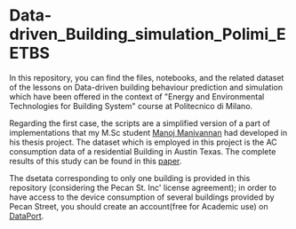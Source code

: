 # Data-driven_Building_simulation_Polimi_EETBS
In this repository, you can find the files, notebooks, and the related dataset of the lessons on Data-driven building behaviour prediction and simulation which have been offered in the context of "Energy and Environmental Technologies for Building System" course at Politecnico di Milano.

Regarding the first case, the scripts  are a simplified version of a part of implementations that my M.Sc student [Manoj Manivannan](https://github.com/manojm18) had developed in his thesis project. The dataset which is employed in this project is the AC consumption data of a residential Building in Austin Texas. The complete results of this study can be found in this [paper](http://www.mdpi.com/1996-1073/10/11/1905). 

The dsetata corresponding to only one building is provided in this repository (considering the Pecan St. Inc' license agreement); in order to have access to the device consumption of several buildings provided by Pecan Street, you should create an account(free for Academic use) on [DataPort](https://dataport.cloud/).





